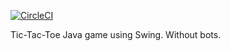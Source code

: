 [![CircleCI](https://img.shields.io/circleci/build/github/Maksud3/TicTacToe/master)](https://circleci.com/gh/Maksud3/TicTacToe/tree/master)

Tic-Tac-Toe Java game using Swing. Without bots.
